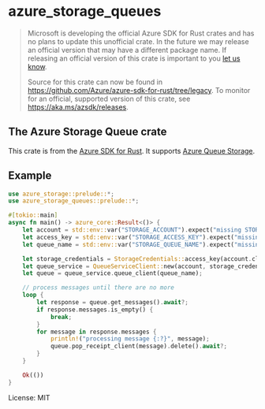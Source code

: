 # azure_storage_queues

> Microsoft is developing the official Azure SDK for Rust crates and has no plans to update this unofficial crate.
> In the future we may release an official version that may have a different package name.
> If releasing an official version of this crate is important to you [let us know](https://github.com/Azure/azure-sdk-for-rust/issues/new/choose).
>
> Source for this crate can now be found in <https://github.com/Azure/azure-sdk-for-rust/tree/legacy>.
> To monitor for an official, supported version of this crate, see <https://aka.ms/azsdk/releases>.

## The Azure Storage Queue crate

This crate is from the [Azure SDK for Rust](https://github.com/azure/azure-sdk-for-rust).
It supports [Azure Queue Storage](https://docs.microsoft.com/azure/storage/queues/storage-queues-introduction).

## Example

```rust no_run
use azure_storage::prelude::*;
use azure_storage_queues::prelude::*;

#[tokio::main]
async fn main() -> azure_core::Result<()> {
    let account = std::env::var("STORAGE_ACCOUNT").expect("missing STORAGE_ACCOUNT");
    let access_key = std::env::var("STORAGE_ACCESS_KEY").expect("missing STORAGE_ACCESS_KEY");
    let queue_name = std::env::var("STORAGE_QUEUE_NAME").expect("missing STORAGE_QUEUE_NAME");

    let storage_credentials = StorageCredentials::access_key(account.clone(), access_key);
    let queue_service = QueueServiceClient::new(account, storage_credentials);
    let queue = queue_service.queue_client(queue_name);

    // process messages until there are no more
    loop {
        let response = queue.get_messages().await?;
        if response.messages.is_empty() {
            break;
        }
        for message in response.messages {
            println!("processing message {:?}", message);
            queue.pop_receipt_client(message).delete().await?;
        }
    }

    Ok(())
}

```


License: MIT

